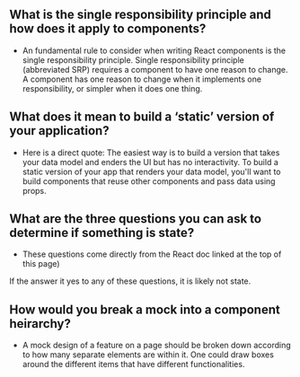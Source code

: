 ## What is the single responsibility principle and how does it apply to components?
- An fundamental rule to consider when writing React components is the single responsibility principle. Single responsibility principle (abbreviated SRP) requires a
component to have one reason to change. A component has one reason to change when it implements one responsibility, or simpler when it does one thing.


## What does it mean to build a ‘static’ version of your application?

- Here is a direct quote: The easiest way is to build a version that takes your data model and enders the UI but has no interactivity. To build a static version of your app that renders your data model, you'll want to build components that reuse other components and pass data using props.

## What are the three questions you can ask to determine if something is state?
- These questions come directly from the React doc linked at the top of this page)

If the answer it yes to any of these questions, it is likely not state.


## How would you break a mock into a component heirarchy?
- A mock design of a feature on a page should be broken down according to how many separate elements are within it. One could draw boxes around the different items that have different functionalities.